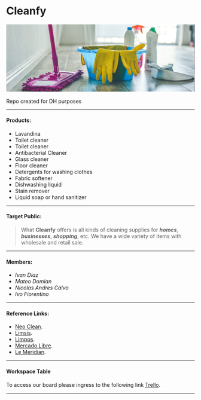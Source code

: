 # Cleanfy

![Banner](img/banner.png)

Repo created for DH purposes

---

#### Products:

- Lavandina
- Toilet cleaner
- Toilet cleaner
- Antibacterial Cleaner
- Glass cleaner
- Floor cleaner
- Detergents for washing clothes
- Fabric softener
- Dishwashing liquid
- Stain remover
- Liquid soap or hand sanitizer

---

#### Target Public:

> What **Cleanfy** offers is all kinds of cleaning supplies for ***homes***, ***businesses***, ***shopping***, etc. We have a wide variety of items with wholesale and retail sale.

---

#### Members:

- *Ivan Diaz*
- *Mateo Domian*
- *Nicolas Andres Calvo*
- *Ivo Fiorentino*

---

#### Reference Links:

- [Neo Clean](https://www.neo-clean.com.ar/).
- [Limsis](https://www.limsis.online/).
- [Limpos](https://limpos.com.ar/).
- [Mercado Libre](https://mercadolibre.com.ar).
- [Le Meridian](https://www.lemeridiansrl.com/).

---

#### Workspace Table

To access our board please ingress to the following link [Trello](https://trello.com/proyectointegrador153).

---